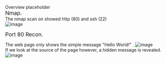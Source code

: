 Overview placeholder  
<span style="font-size: 13pt;color= #4EEEE6;">Nmap.</span>  
The nmap scan on showed http (80) and ssh (22)  
![image](https://user-images.githubusercontent.com/96850362/230301039-3d359d04-42aa-4194-9a7d-1b8d48d676d8.png)  
  
<span style="font-size: 13pt;color= #4EEEE6;">Port 80 Recon.</span>  

The web page only shows the simple message "Hello World!" . 
![image](https://user-images.githubusercontent.com/96850362/230306253-23a1795f-8f8c-4ddb-b8f5-3021060a7898.png)  
If we look at the source of the page however, a hidden message is revealed.  
![image](https://user-images.githubusercontent.com/96850362/230306451-2df8ffe4-deec-4da7-ab44-e22e4701fa03.png)  


